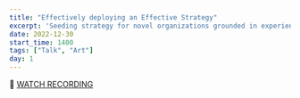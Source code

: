 ```yaml
---
title: "Effectively deploying an Effective Strategy"
excerpt: 'Seeding strategy for novel organizations grounded in experience at <a class="GeneratedLink" href="http://www.opencollective.com" target="_blank">Open Collective</a> by Ronen'
date: 2022-12-30
start_time: 1400
tags: ["Talk", "Art"]
day: 1
---
```


🎥 [WATCH RECORDING](https://drive.google.com/file/d/1TlcPjFMznv2szL_cXNRrkAMou14uEJTt)
